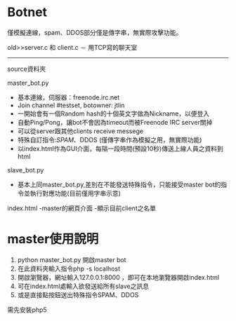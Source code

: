 # Botnet
僅模擬連線，spam、DDOS部分僅是傳字串，無實際攻擊功能。

old>>server.c 和 client.c － 用TCP寫的聊天室

------------------------------------------------------
source資料夾

master_bot.py
- 基本連線，伺服器：freenode.irc.net
- Join channel #testset, botowner: jtlin
- 一開始會有一個Random hash的十個英文字做為Nickname，以便登入
- 自動Ping/Pong，讓bot不會因為timeout而被Freenode IRC server關掉
- 可以從server跟其他clients  receive messege
- 特殊自訂指令:$SPAM、$DDOS (僅傳字串作為模擬之用，無實際功能)
- 以index.html作為GUI介面，每隔一段時間(預設10秒)傳送上線人員之資料到html

slave_bot.py
- 基本上同master_bot.py,差別在不能發送特殊指令，只能接受master bot的指令並執行對應功能(目前僅用字串示意)

index.html
-master的網頁介面
-顯示目前client之名單

# master使用說明
1. python master_bot.py 開啟master bot
2. 在此資料夾輸入指令php -s localhost
3. 開啟瀏覽器，網址輸入127.0.0.1:8000 ，即可在本地瀏覽器開啟index.html
4. 可在index.html處輸入欲發送給所有slave之訊息
5. 或是直接點按鈕送出特殊指令SPAM、DDOS


需先安裝php5
